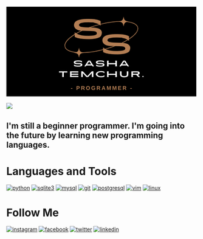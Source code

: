 [![Header](https://github.com/SashaTemchur/sashatemchur/blob/main/assets/sasha_logo.png)](https://www.instagram.com/_s_a_s__h_a_13_)


<img src="https://komarev.com/ghpvc/?username=sashatemchur&style=flat">

## I'm still a beginner programmer. I'm going into the future by learning new programming languages.



# Languages and Tools
[![python](https://img.shields.io/badge/python-090909?style=for-the-badge&logo=python&logoColor=500ea1)](https://www.instagram.com/_s_a_s__h_a_13_)
[![sqlite3](https://img.shields.io/badge/-sqlite3-090909?style=for-the-badge&logo=sqlite&logoColor=yellow)](https://www.instagram.com/_s_a_s__h_a_13_)
[![mysql](https://img.shields.io/badge/-mysql-090909?style=for-the-badge&logo=mysql&logoColor=white)](https://www.instagram.com/_s_a_s__h_a_13_)
[![git](https://img.shields.io/badge/-git-090909?style=for-the-badge&logo=c%2B%2B&logoColor=blue)](https://www.instagram.com/_s_a_s__h_a_13_)
[![postgresql](https://img.shields.io/badge/-postgresql-090909?style=for-the-badge&logo=postgresql&logoColor=green)](https://www.instagram.com/_s_a_s__h_a_13_)
[![vim](https://img.shields.io/badge/-vim-black?style=for-the-badge&logo=vim&logoColor=green)](https://www.instagram.com/_s_a_s__h_a_13_)
[![linux](https://img.shields.io/badge/-linux-black?style=for-the-badge&logo=linux&logoColor=white)](https://www.instagram.com/_s_a_s__h_a_13_)


# Follow Me 
[![instagram](https://img.shields.io/badge/-instagram-black?style=for-the-badge&logo=instagram&logoColor=b406BE)](https://www.instagram.com/_s_a_s__h_a_13__)
[![facebook](https://img.shields.io/badge/-facebook-090909?style=for-the-badge&logo=facebook&logoColor=blue)](https://m.facebookcomalextemchureav=AfbLoTMKEXhU2oumECwGsGJctweVMeW-d7wf4jEywqCn8kwdM5fhLRxgVMN7QZtGdPc&paipv=0)
[![twitter](https://img.shields.io/badge/-twitter-black?style=for-the-badge&logo=twitter&logoColor=blue)](https://twitter.com/STemcur)
[![linkedin](https://img.shields.io/badge/-linkedin-090909?style=for-the-badge&logo=linkedin&logoColor=007BB6)](https://www.linkedin.com/in/sasha-temchur-36890924b/)




